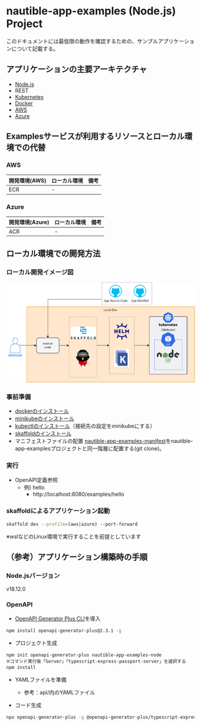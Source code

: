 # nautible-app-examples (Node.js) Project
このドキュメントには最低限の動作を確認するための、サンプルアプリケーションについて記載する。

## アプリケーションの主要アーキテクチャ
* [Node.js](https://nodejs.org/ja/)
* REST
* [Kubernetes](https://kubernetes.io/)
* [Docker](https://www.docker.com/)
* [AWS](https://aws.amazon.com/)
* [Azure](https://azure.microsoft.com/)

## Examplesサービスが利用するリソースとローカル環境での代替
### AWS
|  開発環境(AWS)  |  ローカル環境  | 備考 |
| ---- | ---- | ---- |
| ECR  | -    |      |

### Azure
|  開発環境(Azure)  |  ローカル環境  | 備考 |
| ---- | ---- | ---- |
| ACR  | -    |      |

## ローカル環境での開発方法
### ローカル開発イメージ図
![ローカル開発イメージ](./local-dev-image.png)

### 事前準備
* [dockerのインストール](https://docs.docker.com/get-docker/)
* [minikubeのインストール](https://kubernetes.io/ja/docs/tasks/tools/install-minikube/)
* [kubectlのインストール](https://kubernetes.io/ja/docs/tasks/tools/install-kubectl/)（接続先の設定をminikubeにする）
* [skaffoldのインストール](https://skaffold.dev/docs/install/)
* マニフェストファイルの配置
  [nautible-app-examples-manifest](https://github.com/nautible/nautible-app-examples-manifest)をnautible-app-examplesプロジェクトと同一階層に配置する(git clone)。

### 実行
- OpenAPI定義参照
  - 例) hello
    - http://localhost:8080/examples/hello

### skaffoldによるアプリケーション起動

```bash
skaffold dev --profile=(aws|azure) --port-forward
```
※wslなどのLinux環境で実行することを前提としています

## （参考）アプリケーション構築時の手順
### Node.jsバージョン
v18.12.0

### OpenAPI
- [OpenAPI Generator Plus CLI](https://github.com/karlvr/openapi-generator-plus)を導入
```bash
npm install openapi-generator-plus@2.3.1 -g
```

- プロジェクト生成
```bash
npm init openapi-generator-plus nautible-app-examples-node
※コマンド実行後「Server」「typescript-express-passport-server」を選択する
npm install
```

- YAMLファイルを準備
  - 参考：api/内のYAMLファイル

- コード生成
```bash
npx openapi-generator-plus -g @openapi-generator-plus/typescript-express-passport-server-generator -o src/openapi_server/examples api/examples.yaml
```
